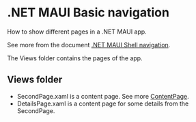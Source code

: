 # .NET MAUI Basic navigation

How to show different pages in a .NET MAUI app.

See more from the document [.NET MAUI Shell navigation](https://learn.microsoft.com/en-us/dotnet/maui/fundamentals/shell/navigation).

The Views folder contains the pages of the app.

## Views folder

- SecondPage.xaml is a content page. See more [ContentPage](https://learn.microsoft.com/en-us/dotnet/maui/user-interface/pages/contentpage).
- DetailsPage.xaml is a content page for some details from the SecondPage.